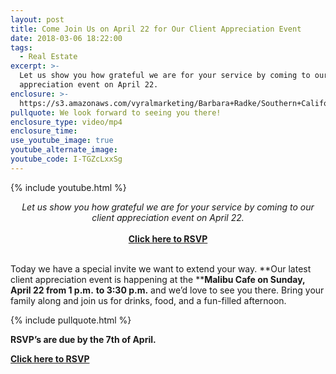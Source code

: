 ```yaml
---
layout: post
title: Come Join Us on April 22 for Our Client Appreciation Event
date: 2018-03-06 18:22:00
tags:
  - Real Estate
excerpt: >-
  Let us show you how grateful we are for your service by coming to our client
  appreciation event on April 22.
enclosure: >-
  https://s3.amazonaws.com/vyralmarketing/Barbara+Radke/Southern+California+Real+Estate+You%E2%80%99re+invited+to+a+special+party.mp4
pullquote: We look forward to seeing you there!
enclosure_type: video/mp4
enclosure_time:
use_youtube_image: true
youtube_alternate_image:
youtube_code: I-TGZcLxxSg
---
```


{% include youtube.html %}

<center><em>Let us show you how grateful we are for your service by coming to our client appreciation event on April 22.</em></center>

<center>&nbsp;</center>

<center><strong><a href="http://evite.me/G5UHxB3sMu">Click here to RSVP</a></strong></center>

<center>&nbsp;</center>

Today we have a special invite we want to extend your way. **Our latest client appreciation event is happening at the&nbsp;****Malibu Cafe on Sunday, April 22 from 1 p.m.** **to 3:30 p.m.**&nbsp;and we’d love to see you there. Bring your family along and join us for drinks, food, and a fun-filled afternoon.

{% include pullquote.html %}

**RSVP’s are due by the 7th of April.**

**[Click here to RSVP](http://evite.me/G5UHxB3sMu)**